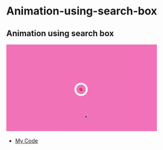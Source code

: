 # Animation-using-search-box
## Animation using search box <a name="id01"></a>
<img src="./day01.gif" alt="day01">

- [My Code](https://github.com/RajDevX/-Animation-using-search-box.git)
